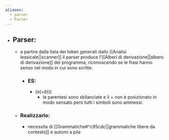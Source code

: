 ```yaml
---
aliases:
  - parser
  - Parser
---
```


- ## Parser:
	- a partire dalla lista dei token generati dallo [[Analisi lessicale||scanner]] il parser produce l'[[Alberi di derivazione||albero di derivazione]] del programma, riconoscendo se le frasi hanno senso nel modo in cui sono scritte.
		- ### ES:
			- $(a(+b)))$ 
				- le parentesi sono sbilanciate e il $+$ non è posizionato in modo sensato però tutti i simboli sono ammessi.
	- ### Realizzarlo:
		- necessita di [[Grammatiche#^c95cdc||grammatiche libere da contesto]] e automi a pila 